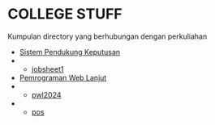 # COLLEGE STUFF

Kumpulan directory yang berhubungan dengan perkuliahan

- [Sistem Pendukung Keputusan](spk/)
-  - [jobsheet1](spk/jobsheet1/)
- [Pemrograman Web Lanjut](pwl/)
-  - [pwl2024](pwl/pwl2024/)
-  - [pos](pwl/pos/)
